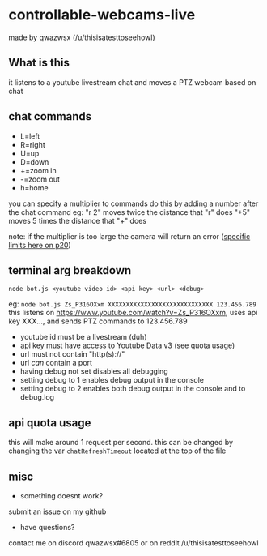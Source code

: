 # controllable-webcams-live
made by qwazwsx (/u/thisisatesttoseehowl)

## What is this

it listens to a youtube livestream chat and moves a PTZ webcam based on chat

## chat commands
* L=left
* R=right
* U=up
* D=down
* +=zoom in
* -=zoom out
* h=home

you can specify a multiplier to commands
do this by adding a number after the chat command
eg:
"r 2" moves twice the distance that "r" does
"+5" moves 5 times the distance that "+" does

note: if the multiplier is too large the camera will return an error ([specific limits here  on p20](https://www.axis.com/files/manuals/vapix_ptz_52933_en_1307.pdf))


## terminal arg breakdown
 `node bot.js <youtube video id> <api key> <url> <debug>`

eg: `node bot.js Zs_P316OXxm XXXXXXXXXXXXXXXXXXXXXXXXXXXXX 123.456.789`
 		this listens on https://www.youtube.com/watch?v=Zs_P316OXxm, uses api key XXX..., and sends PTZ commands to 123.456.789
 

* youtube id must be a livestream (duh)
* api key must have access to Youtube Data v3 (see quota usage)
* url must not contain "http(s)://"
* url *can* contain a port
* having debug not set disables all debugging
* setting debug to 1 enables debug output in the console
* setting debug to 2 enables both debug output in the console and to debug.log

## api quota usage
this will make around 1 request per second. this can be changed by changing the var `chatRefreshTimeout` located at the top of the file

## misc

* something doesnt work?

submit an issue on my github

* have questions? 

contact me on discord qwazwsx#6805 or on reddit /u/thisisatesttoseehowl
